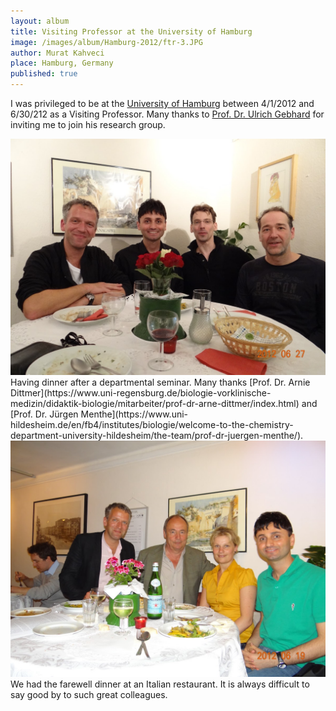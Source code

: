 ```yaml
---
layout: album
title: Visiting Professor at the University of Hamburg
image: /images/album/Hamburg-2012/ftr-3.JPG
author: Murat Kahveci
place: Hamburg, Germany
published: true
---
```

I was privileged to be at the [University of Hamburg](https://www.uni-hamburg.de/en.html) between 4/1/2012 and 6/30/212 as a Visiting Professor. Many thanks to [Prof. Dr. Ulrich Gebhard](https://www.ew.uni-hamburg.de/ueber-die-fakultaet/personen/gebhard.html) for inviting me to join his research group.

<img class=" border shadow" src="/images/album/Hamburg-2012/ftr-2.JPG">
Having dinner after a departmental seminar. Many thanks [Prof. Dr. Arnie Dittmer](https://www.uni-regensburg.de/biologie-vorklinische-medizin/didaktik-biologie/mitarbeiter/prof-dr-arne-dittmer/index.html) and [Prof. Dr. Jürgen Menthe](https://www.uni-hildesheim.de/en/fb4/institutes/biologie/welcome-to-the-chemistry-department-university-hildesheim/the-team/prof-dr-juergen-menthe/). 

<img class=" border shadow" src="/images/album/Hamburg-2012/ftr-1.JPG">
We had the farewell dinner at an Italian restaurant. It is always difficult to say good by to such great colleagues.